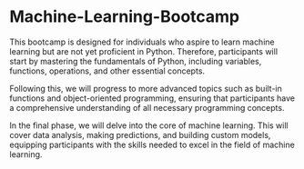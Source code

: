 # Machine-Learning-Bootcamp
This bootcamp is designed for individuals who aspire to learn machine learning but are not yet proficient in Python. Therefore, participants will start by mastering the fundamentals of Python, including variables, functions, operations, and other essential concepts.

Following this, we will progress to more advanced topics such as built-in functions and object-oriented programming, ensuring that participants have a comprehensive understanding of all necessary programming concepts.

In the final phase, we will delve into the core of machine learning. This will cover data analysis, making predictions, and building custom models, equipping participants with the skills needed to excel in the field of machine learning.